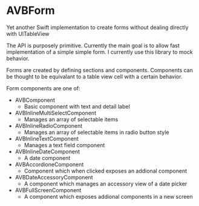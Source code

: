# AVBForm
Yet another Swift implementation to create forms without dealing directly with UITableView

The API is purposely primitive. Currently the main goal is to allow fast implementation of a simple simple form. 
I currently use this library to mock behavior.

Forms are created by defining sections and components.
Components can be thought to be equivalant to a table view cell with a certain behavior.

Form components are one of:
* AVBComponent
  * Basic component with text and detail label  
* AVBInlineMultiSelectComponent
  * Manages an array of selectable items
* AVBInlineRadioComponent
  * Manages an array of selectable items in radio button style
* AVBInlineTextComponent
  * Manages a text field component  
* AVBInlineDateComponent
  * A date component 
* AVBAccordioneComponent
  * Component which when clicked exposes an addional component
* AVBDateAccessoryComponent
  * A component which manages an accessory view of a date picker
* AVBFullScreenComponent
  * A component which exposes addional components in a new screen 
